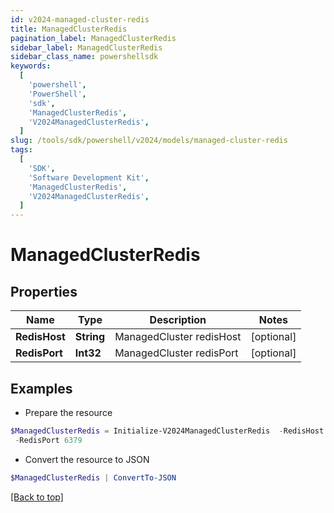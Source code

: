 ```yaml
---
id: v2024-managed-cluster-redis
title: ManagedClusterRedis
pagination_label: ManagedClusterRedis
sidebar_label: ManagedClusterRedis
sidebar_class_name: powershellsdk
keywords:
  [
    'powershell',
    'PowerShell',
    'sdk',
    'ManagedClusterRedis',
    'V2024ManagedClusterRedis',
  ]
slug: /tools/sdk/powershell/v2024/models/managed-cluster-redis
tags:
  [
    'SDK',
    'Software Development Kit',
    'ManagedClusterRedis',
    'V2024ManagedClusterRedis',
  ]
---
```


# ManagedClusterRedis

## Properties

| Name          | Type       | Description              | Notes      |
| ------------- | ---------- | ------------------------ | ---------- |
| **RedisHost** | **String** | ManagedCluster redisHost | [optional] |
| **RedisPort** | **Int32**  | ManagedCluster redisPort | [optional] |

## Examples

- Prepare the resource

```powershell
$ManagedClusterRedis = Initialize-V2024ManagedClusterRedis  -RedisHost megapod-useast1-shared-redis.cloud.sailpoint.com `
 -RedisPort 6379
```

- Convert the resource to JSON

```powershell
$ManagedClusterRedis | ConvertTo-JSON
```

[[Back to top]](#)
